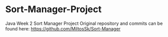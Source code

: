 # Sort-Manager-Project
Java Week 2 Sort Manager Project
Original repository and commits can be found here: https://github.com/MiltosSk/Sort-Manager
